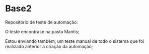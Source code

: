 # Base2
Repositório de teste de automação:

O teste encontrase na pasta Mantis;

Estou enviando também, um teste manual de todo o sistema que foi realizado anterior a criação da automação;
